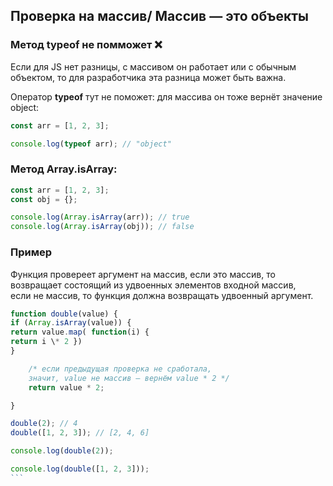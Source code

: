## Проверка на массив/ Массив — это объекты

### Метод typeof не помможет  ❌

Если для JS нет разницы, с массивом он работает или с обычным объектом, то для разработчика эта разница может быть важна.

Оператор **typeof** тут не поможет: для массива он тоже вернёт значение object:

```javascript
const arr = [1, 2, 3];

console.log(typeof arr); // "object"
```

### Метод Array.isArray:

```javascript
const arr = [1, 2, 3];
const obj = {};

console.log(Array.isArray(arr)); // true
console.log(Array.isArray(obj)); // false
```

### Пример

Функция провереет аргумент на массив, если это массив, то возвращает состоящий из удвоенных элементов входной массив, \
если не массив, то функция должна возвращать удвоенный аргумент.

````javascript
function double(value) {
if (Array.isArray(value)) {
return value.map( function(i) {
return i \* 2 })
}

    /* если предыдущая проверка не сработала,
    значит, value не массив — вернём value * 2 */
    return value * 2;

}

double(2); // 4
double([1, 2, 3]); // [2, 4, 6]

console.log(double(2));

console.log(double([1, 2, 3]));
```
````
